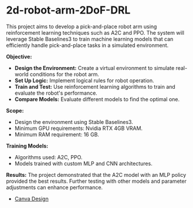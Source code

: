 # 2d-robot-arm-2DoF-DRL

This project aims to develop a pick-and-place robot arm using reinforcement learning techniques such as A2C and PPO. The system will leverage Stable Baselines3 to train machine learning models that can efficiently handle pick-and-place tasks in a simulated environment.

**Objective:**
- **Design the Environment:** Create a virtual environment to simulate real-world conditions for the robot arm.
- **Set Up Logic:** Implement logical rules for robot operation.
- **Train and Test:** Use reinforcement learning algorithms to train and evaluate the robot's performance.
- **Compare Models:** Evaluate different models to find the optimal one.

**Scope:**
- Design the environment using Stable Baselines3.
- Minimum GPU requirements: Nvidia RTX 4GB VRAM.
- Minimum RAM requirement: 16 GB.

**Training Models:**
- Algorithms used: A2C, PPO.
- Models trained with custom MLP and CNN architectures.

**Results:**
The project demonstrated that the A2C model with an MLP policy provided the best results. Further testing with other models and parameter adjustments can enhance performance.

- [Canva Design](https://www.canva.com/design/DAGEWbi9a28/QGLoo4-1Dps2iKR6rPBeLA/edit?utm_content=DAGEWbi9a28&utm_campaign=designshare&utm_medium=link2&utm_source=sharebutton)
